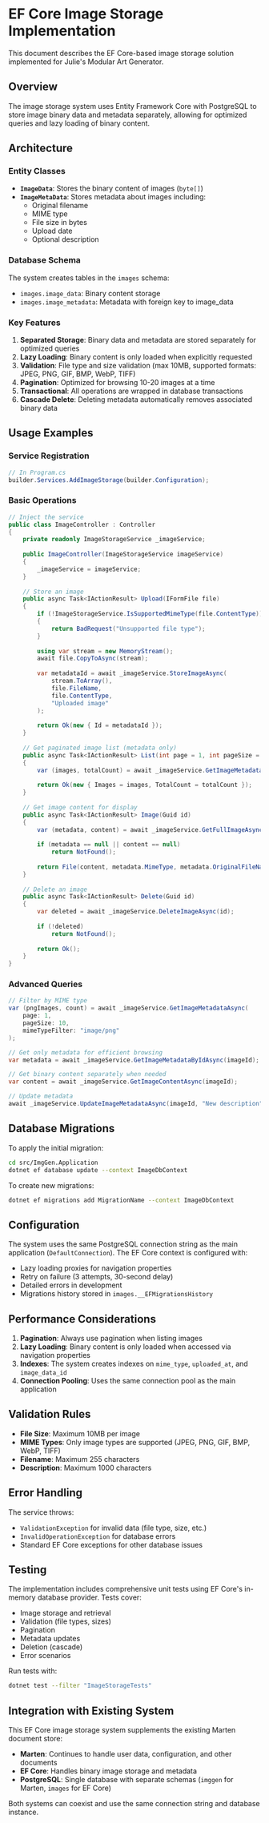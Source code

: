 # EF Core Image Storage Implementation

This document describes the EF Core-based image storage solution implemented for Julie's Modular Art Generator.

## Overview

The image storage system uses Entity Framework Core with PostgreSQL to store image binary data and metadata separately, allowing for optimized queries and lazy loading of binary content.

## Architecture

### Entity Classes

- **`ImageData`**: Stores the binary content of images (`byte[]`)
- **`ImageMetaData`**: Stores metadata about images including:
  - Original filename
  - MIME type
  - File size in bytes
  - Upload date
  - Optional description

### Database Schema

The system creates tables in the `images` schema:

- `images.image_data`: Binary content storage
- `images.image_metadata`: Metadata with foreign key to image_data

### Key Features

1. **Separated Storage**: Binary data and metadata are stored separately for optimized queries
2. **Lazy Loading**: Binary content is only loaded when explicitly requested
3. **Validation**: File type and size validation (max 10MB, supported formats: JPEG, PNG, GIF, BMP, WebP, TIFF)
4. **Pagination**: Optimized for browsing 10-20 images at a time
5. **Transactional**: All operations are wrapped in database transactions
6. **Cascade Delete**: Deleting metadata automatically removes associated binary data

## Usage Examples

### Service Registration

```csharp
// In Program.cs
builder.Services.AddImageStorage(builder.Configuration);
```

### Basic Operations

```csharp
// Inject the service
public class ImageController : Controller
{
    private readonly ImageStorageService _imageService;
    
    public ImageController(ImageStorageService imageService)
    {
        _imageService = imageService;
    }
    
    // Store an image
    public async Task<IActionResult> Upload(IFormFile file)
    {
        if (!ImageStorageService.IsSupportedMimeType(file.ContentType))
        {
            return BadRequest("Unsupported file type");
        }
        
        using var stream = new MemoryStream();
        await file.CopyToAsync(stream);
        
        var metadataId = await _imageService.StoreImageAsync(
            stream.ToArray(),
            file.FileName,
            file.ContentType,
            "Uploaded image"
        );
        
        return Ok(new { Id = metadataId });
    }
    
    // Get paginated image list (metadata only)
    public async Task<IActionResult> List(int page = 1, int pageSize = 20)
    {
        var (images, totalCount) = await _imageService.GetImageMetadataAsync(page, pageSize);
        
        return Ok(new { Images = images, TotalCount = totalCount });
    }
    
    // Get image content for display
    public async Task<IActionResult> Image(Guid id)
    {
        var (metadata, content) = await _imageService.GetFullImageAsync(id);
        
        if (metadata == null || content == null)
            return NotFound();
            
        return File(content, metadata.MimeType, metadata.OriginalFileName);
    }
    
    // Delete an image
    public async Task<IActionResult> Delete(Guid id)
    {
        var deleted = await _imageService.DeleteImageAsync(id);
        
        if (!deleted)
            return NotFound();
            
        return Ok();
    }
}
```

### Advanced Queries

```csharp
// Filter by MIME type
var (pngImages, count) = await _imageService.GetImageMetadataAsync(
    page: 1, 
    pageSize: 10, 
    mimeTypeFilter: "image/png"
);

// Get only metadata for efficient browsing
var metadata = await _imageService.GetImageMetadataByIdAsync(imageId);

// Get binary content separately when needed
var content = await _imageService.GetImageContentAsync(imageId);

// Update metadata
await _imageService.UpdateImageMetadataAsync(imageId, "New description");
```

## Database Migrations

To apply the initial migration:

```bash
cd src/ImgGen.Application
dotnet ef database update --context ImageDbContext
```

To create new migrations:

```bash
dotnet ef migrations add MigrationName --context ImageDbContext
```

## Configuration

The system uses the same PostgreSQL connection string as the main application (`DefaultConnection`). The EF Core context is configured with:

- Lazy loading proxies for navigation properties
- Retry on failure (3 attempts, 30-second delay)
- Detailed errors in development
- Migrations history stored in `images.__EFMigrationsHistory`

## Performance Considerations

1. **Pagination**: Always use pagination when listing images
2. **Lazy Loading**: Binary content is only loaded when accessed via navigation properties
3. **Indexes**: The system creates indexes on `mime_type`, `uploaded_at`, and `image_data_id`
4. **Connection Pooling**: Uses the same connection pool as the main application

## Validation Rules

- **File Size**: Maximum 10MB per image
- **MIME Types**: Only image types are supported (JPEG, PNG, GIF, BMP, WebP, TIFF)
- **Filename**: Maximum 255 characters
- **Description**: Maximum 1000 characters

## Error Handling

The service throws:
- `ValidationException` for invalid data (file type, size, etc.)
- `InvalidOperationException` for database errors
- Standard EF Core exceptions for other database issues

## Testing

The implementation includes comprehensive unit tests using EF Core's in-memory database provider. Tests cover:

- Image storage and retrieval
- Validation (file types, sizes)
- Pagination
- Metadata updates
- Deletion (cascade)
- Error scenarios

Run tests with:
```bash
dotnet test --filter "ImageStorageTests"
```

## Integration with Existing System

This EF Core image storage system supplements the existing Marten document store:

- **Marten**: Continues to handle user data, configuration, and other documents
- **EF Core**: Handles binary image storage and metadata
- **PostgreSQL**: Single database with separate schemas (`imggen` for Marten, `images` for EF Core)

Both systems can coexist and use the same connection string and database instance.